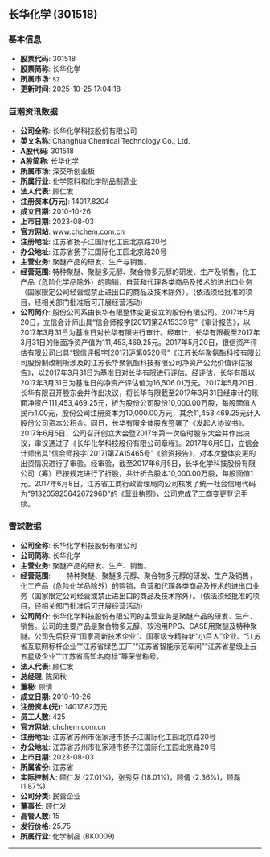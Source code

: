## 长华化学 (301518)

### 基本信息

- **股票代码**: 301518
- **股票简称**: 长华化学
- **所属市场**: sz
- **更新时间**: 2025-10-25 17:04:18

### 巨潮资讯数据

- **公司全称**: 长华化学科技股份有限公司
- **英文名称**: Changhua Chemical Technology Co., Ltd.
- **A股代码**: 301518
- **A股简称**: 长华化学
- **所属市场**: 深交所创业板
- **所属行业**: 化学原料和化学制品制造业
- **法人代表**: 顾仁发
- **注册资本(万元)**: 14017.8204
- **成立日期**: 2010-10-26
- **上市日期**: 2023-08-03
- **官方网站**: www.chchem.com.cn
- **注册地址**: 江苏省扬子江国际化工园北京路20号
- **办公地址**: 江苏省扬子江国际化工园北京路20号
- **主营业务**: 聚醚产品的研发、生产与销售。
- **经营范围**: 特种聚醚、聚醚多元醇、聚合物多元醇的研发、生产及销售，化工产品（危险化学品除外）的购销，自营和代理各类商品及技术的进出口业务（国家限定公司经营或禁止进出口的商品及技术除外）。（依法须经批准的项目，经相关部门批准后可开展经营活动）
- **公司简介**: 股份公司系由长华有限整体变更设立的股份有限公司。2017年5月20日，立信会计师出具“信会师报字[2017]第ZA15339号”《审计报告》，以2017年3月31日为基准日对长华有限进行审计。经审计，长华有限截至2017年3月31日的账面净资产值为111,453,469.25元。2017年5月20日，银信资产评估有限公司出具“银信评报字[2017]沪第0520号”《江苏长华聚氨酯科技有限公司股份制改制所涉及的江苏长华聚氨酯科技有限公司净资产公允价值评估报告》，以2017年3月31日为基准日对长华有限进行评估。经评估，长华有限以2017年3月31日为基准日的净资产评估值为16,506.01万元。2017年5月20日，长华有限召开股东会并作出决议，将长华有限截至2017年3月31日经审计的账面净资产111,453,469.25元，折为股份公司股份10,000.00万股，每股面值人民币1.00元，股份公司注册资本为10,000.00万元，其余11,453,469.25元计入股份公司资本公积金。同日，长华有限全体股东签署了《发起人协议书》。2017年6月5日，公司召开创立大会暨2017年第一次临时股东大会并作出决议，审议通过了《长华化学科技股份有限公司章程》。2017年6月5日，立信会计师出具“信会师报字[2017]第ZA15465号”《验资报告》，对本次整体变更的出资情况进行了审验。经审验，截至2017年6月5日，长华化学科技股份有限公司（筹）已按规定进行了折股，共计折合股本10,000.00万股，每股面值1元。2017年6月8日，江苏省工商行政管理局向公司核发了统一社会信用代码为“91320592564267296D”的《营业执照》，公司完成了工商变更登记手续。

### 雪球数据

- **公司全称**: 长华化学科技股份有限公司
- **公司简称**: 长华化学
- **主营业务**: 聚醚产品的研发、生产、销售。
- **经营范围**: 　　特种聚醚、聚醚多元醇、聚合物多元醇的研发、生产及销售，化工产品（危险化学品除外）的购销，自营和代理各类商品及技术的进出口业务（国家限定公司经营或禁止进出口的商品及技术除外）。（依法须经批准的项目，经相关部门批准后可开展经营活动）
- **公司简介**: 长华化学科技股份有限公司的主营业务是聚醚产品的研发、生产、销售。公司的主要产品是聚合物多元醇、软泡用PPG、CASE用聚醚及特种聚醚。公司先后获评“国家高新技术企业”、国家级专精特新“小巨人”企业、“江苏省互联网标杆企业”“江苏省绿色工厂”“江苏省智能示范车间”“江苏省星级上云五星级企业”“江苏省高知名商标”等荣誉称号。
- **法人代表**: 顾仁发
- **总经理**: 陈凤秋
- **董秘**: 顾倩
- **成立日期**: 2010-10-26
- **注册资本(元)**: 14017.82万元
- **员工人数**: 425
- **官方网站**: chchem.com.cn
- **注册地址**: 江苏省苏州市张家港市扬子江国际化工园北京路20号
- **办公地址**: 江苏省苏州市张家港市扬子江国际化工园北京路20号
- **上市日期**: 2023-08-03
- **所属省份**: 江苏省
- **实际控制人**: 顾仁发 (27.01%)，张秀芬 (18.01%)，顾倩 (2.36%)，顾磊 (1.87%)
- **公司分类**: 民营企业
- **董事长**: 顾仁发
- **高管人数**: 15
- **发行价格**: 25.75
- **所属行业**: 化学制品 (BK0009)

---